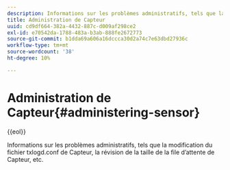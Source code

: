 ```yaml
---
description: Informations sur les problèmes administratifs, tels que la modification du fichier txlogd.conf de Capteur, la révision de la taille de la file d’attente de Capteur, etc.
title: Administration de Capteur
uuid: cd9df664-382a-4432-887c-d009af298ce2
exl-id: e70542da-1788-483a-b3ab-888fe2672773
source-git-commit: b1dda69a606a16dccca30d2a74c7e63dbd27936c
workflow-type: tm+mt
source-wordcount: '38'
ht-degree: 10%

---
```


# Administration de Capteur{#administering-sensor}

{{eol}}

Informations sur les problèmes administratifs, tels que la modification du fichier txlogd.conf de Capteur, la révision de la taille de la file d’attente de Capteur, etc.
